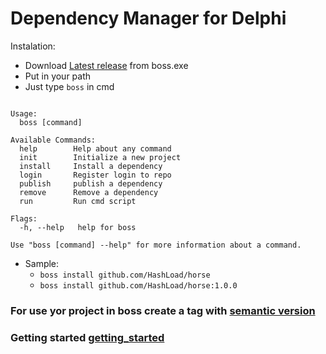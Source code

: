 
# Dependency Manager for Delphi

Instalation: 
 * Download [Latest release](https://github.com/HashLoad/boss/releases/latest/) from boss.exe
 * Put in your path
 * Just type `boss` in cmd
```

Usage:
  boss [command]

Available Commands:
  help        Help about any command
  init        Initialize a new project
  install     Install a dependency
  login       Register login to repo
  publish     publish a dependency
  remove      Remove a dependency
  run         Run cmd script

Flags:
  -h, --help   help for boss

Use "boss [command] --help" for more information about a command.
```
+ Sample: 
	+ `boss install github.com/HashLoad/horse`
	+ `boss install github.com/HashLoad/horse:1.0.0`


### For use yor project in boss create a tag with [semantic version](https://semver.org/) 

### Getting started [getting_started](https://medium.com/@matheusarendthunsche/come%C3%A7ando-com-o-boss-72aad9bcc13) 
